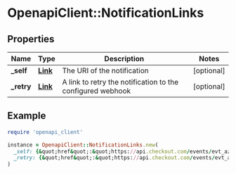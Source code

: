 # OpenapiClient::NotificationLinks

## Properties

| Name | Type | Description | Notes |
| ---- | ---- | ----------- | ----- |
| **_self** | [**Link**](Link.md) | The URI of the notification | [optional] |
| **_retry** | [**Link**](Link.md) | A link to retry the notification to the configured webhook | [optional] |

## Example

```ruby
require 'openapi_client'

instance = OpenapiClient::NotificationLinks.new(
  _self: {&quot;href&quot;:&quot;https://api.checkout.com/events/evt_az5sblvku4ge3dwpztvyizgcau/notifications/ntf_az5sblvku4ge3dwpztvyizgcau&quot;},
  _retry: {&quot;href&quot;:&quot;https://api.checkout.com/events/evt_az5sblvku4ge3dwpztvyizgcau/webhooks/wh_5nuzkt62ddxuho5rwsvt6pyesi/retry&quot;}
)
```

